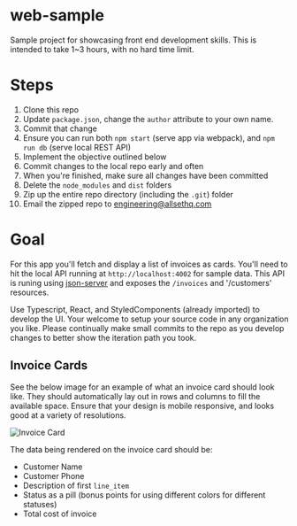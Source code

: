 # web-sample
Sample project for showcasing front end development skills. This is intended to take 1~3 hours, with no hard time limit.

# Steps
1. Clone this repo
2. Update `package.json`, change the `author` attribute to your own name.
3. Commit that change
4. Ensure you can run both `npm start` (serve app via webpack), and `npm run db` (serve local REST API)
5. Implement the objective outlined below
6. Commit changes to the local repo early and often
7. When you're finished, make sure all changes have been committed
8. Delete the `node_modules` and `dist` folders
9. Zip up the entire repo directory (including the `.git`) folder
10. Email the zipped repo to engineering@allsethq.com

# Goal
For this app you'll fetch and display a list of invoices as cards. You'll need to hit the
local API running at `http://localhost:4002` for sample data. This API is runing using [json-server](https://github.com/typicode/json-server)
and exposes the `/invoices` and '/customers' resources.

Use Typescript, React, and StyledComponents (already imported) to develop the UI. Your welcome to setup your source code
in any organization you like. Please continually make small commits to the repo as you develop changes to better
show the iteration path you took.

## Invoice Cards
See the below image for an example of what an invoice card should look like. They should automatically lay out
in rows and columns to fill the available space. Ensure that your design is mobile responsive, and looks good at
a variety of resolutions.

![Invoice Card](https://lh3.googleusercontent.com/MfIgb4yAUIDJjDylwlGgcoMqoPtdVGIbGTSakt0t2TDW1GYPl4Hj6VFrNzrvKRQpRVbIjGWWAMPE_EODpxc2iCDmQ9lOAjwfhBA-DgC5bs1IZIc14Wo1NTpD56Dd8my0SKDaZ19OFDhZS9KOFaKotIqLTmJK56sBJC0iwcEpSsZQ1sTk6XE0g9bRDcbYBznAxgF8pYBhaoEwB8MydP2fb958Zgz_If7Ckc5lAilqj0KGt1zfcfw6PUbOXC5ox4AvRMrKEeV78kjhU1puTx8xLpsWmJ5CyVVh-C539EP9mNRPQHD0w7MYTpLOJnw_nYTMysbAmi8bLPXufEnsIqGn2hn5v4wxP5CsDsrR84aiwbgZbX-BaQKQNpf2TfsSOxUlU9h2MbzOJ53DmuzAQCBDPcqNAg4oA_k873NCoEoemEK8_4PPwJjW5ix7XefXnBYxn_b-LaWMuyFuCVvaRDIAW0ZZsh8dtSIp4ZOB6lTqwAwqsd3i9Ug2j1PKfm1w8vfHlRwpvBTvbO-rjtJ6QAcdvzsgborBUzYxOwYHsIwHbtd-oyooTUruNKEQMxh-EO9n1lNWy8gdpc_fU48f7GNjgJU1pCeyJ9sg1MpjENh2n1PH6kFLvjxTcwRBmNAJH43ciDXR_42Yf0Tm6xtb2VdGpTcFJpOQLoqBAlJrdxCPbOa9WkT8ZihwC8p9STYF9W2TJCuhxSzUdAuxslHxQVSl6Uggxkj2qmbCpm_5aArX9FMr1iSr6zMhR21wf0jw7-TeRz-34C2oUDO8FkOiHoP30cfIJRjSykJ3UT3x0OdUYJwzovtLPUo6nq_0UZezyyr7M9i2KRPqi7VK1bLRpGV798QZ4ZcMLvbTtTwqwHOOUjatnDsMz-QEb7YHDbM2TMHcjdQz1hcHMNBaMaDAOai24RnB02ODelcVMOed4qwb1c9Yyg-H=w401-h155-no?authuser=0)

The data being rendered on the invoice card should be:
- Customer Name
- Customer Phone
- Description of first `line_item`
- Status as a pill (bonus points for using different colors for different statuses)
- Total cost of invoice
